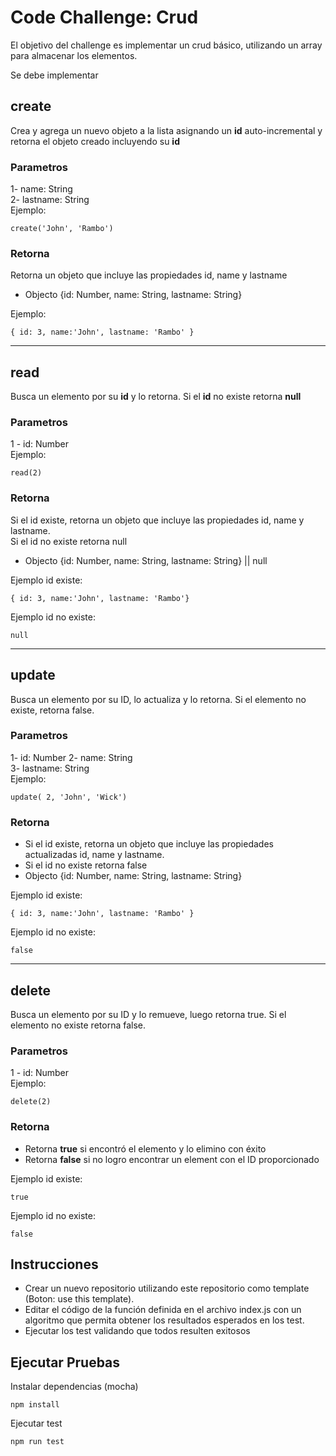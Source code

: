 # Code Challenge: Crud

El objetivo del challenge es implementar un crud básico, utilizando un array para almacenar los elementos.

Se debe implementar

## create
Crea y agrega un nuevo objeto a la lista asignando un **id** auto-incremental y retorna el objeto creado incluyendo su **id**
 
### Parametros
1- name: String  
2- lastname: String  
Ejemplo: 
```
create('John', 'Rambo')
```
### Retorna
Retorna un objeto que incluye las propiedades id, name y lastname
- Objecto {id: Number, name: String, lastname: String}  

Ejemplo: 
```
{ id: 3, name:'John', lastname: 'Rambo' }
```
---

## read
Busca un elemento por su **id** y lo retorna. Si el **id** no existe retorna **null**
 
### Parametros
1 - id: Number  
Ejemplo: 
```
read(2)
```
### Retorna
Si el id existe, retorna un objeto que incluye las propiedades id, name y lastname.  
Si el id no existe retorna null

- Objecto {id: Number, name: String, lastname: String}  || null

Ejemplo id existe: 
```
{ id: 3, name:'John', lastname: 'Rambo'}  
```
Ejemplo id no existe: 

```null```

---

## update
Busca un elemento por su ID, lo actualiza y lo retorna. Si el elemento no existe, retorna false.
 
### Parametros
1- id: Number
2- name: String  
3- lastname: String  
Ejemplo: 
```
update( 2, 'John', 'Wick')
```
### Retorna
- Si el id existe, retorna un objeto que incluye las propiedades actualizadas id, name y lastname. 
- Si el id no existe retorna false
- Objecto {id: Number, name: String, lastname: String} 

Ejemplo id existe: 
```
{ id: 3, name:'John', lastname: 'Rambo' }
```
Ejemplo id no existe: 
```
false
```

---
 
## delete
Busca un elemento por su ID y lo remueve, luego retorna true. Si el elemento no existe retorna false.
 
### Parametros
1 - id: Number  
Ejemplo: 
```
delete(2)
```
### Retorna
- Retorna **true** si encontró el elemento y lo elimino con éxito
- Retorna **false** si no logro encontrar un element con el ID proporcionado

Ejemplo id existe: 
```
true
```
Ejemplo id no existe: 
```
false
```

## Instrucciones
- Crear un nuevo repositorio utilizando este repositorio como template (Boton: use this template).
- Editar el código de la función definida en el archivo index.js con un algoritmo que permita obtener los resultados esperados en los test.
- Ejecutar los test validando que todos resulten exitosos

## Ejecutar Pruebas

Instalar dependencias (mocha)
```
npm install
```

Ejecutar test
```
npm run test
```

